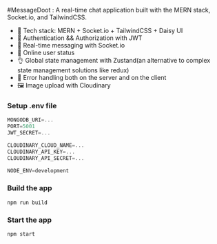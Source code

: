 



#MessageDoot :
A real-time chat application built with the MERN stack, Socket.io, and TailwindCSS.

- 🌟 Tech stack: MERN + Socket.io + TailwindCSS + Daisy UI
- 🎃 Authentication && Authorization with JWT
- 👾 Real-time messaging with Socket.io
- 🚀 Online user status
- 👌 Global state management with Zustand(an alternative to complex state management solutions like redux)
- 🐞 Error handling both on the server and on the client
- 🖼️ Image upload with Cloudinary

### Setup .env file

```js
MONGODB_URI=...
PORT=5001
JWT_SECRET=...

CLOUDINARY_CLOUD_NAME=...
CLOUDINARY_API_KEY=...
CLOUDINARY_API_SECRET=...

NODE_ENV=development
```

### Build the app

```shell
npm run build
```

### Start the app

```shell
npm start
```
